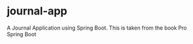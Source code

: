 # journal-app
A Journal Application using Spring Boot. This is taken from the book Pro Spring Boot 
